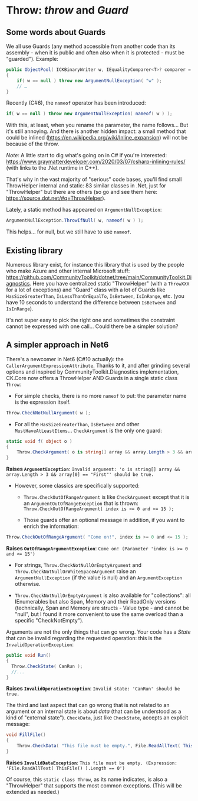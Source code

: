 # Throw: *throw* and *Guard*

## Some words about Guards

We all use Guards (any method accessible from another code than its assembly - when it is public and often also when it is protected - must be "guarded").
Example:
```csharp
public ObjectPool( ICKBinaryWriter w, IEqualityComparer<T>? comparer = null )
{
    if( w == null ) throw new ArgumentNullException( "w" );
    // …
}
```
Recently (C#6), the `nameof` operator has been introduced:

```csharp
if( w == null ) throw new ArgumentNullException( nameof( w ) );
```
With this, at least, when you rename the parameter, the name follows... But it's still annoying.
And there is another hidden impact: a small method that could be inlined (https://en.wikipedia.org/wiki/Inline_expansion) will not be because of the throw. 

*Note:* A little start to dig what's going on in C# if you're interested: https://www.graymatterdeveloper.com/2020/03/07/csharp-inlining-rules/ (with links to the .Net runtime in C++).

That's why in the vast majority of "serious" code bases, you'll find small ThrowHelper internal and static: 83 similar
classes in .Net, just for "ThrowHelper" but there are others (so go and see them here: https://source.dot.net/#q=ThrowHelper).

Lately, a static method has appeared on `ArgumentNullException`:

```csharp
ArgumentNullException.ThrowIfNull( w, nameof( w ) );
```
This helps... for null, but we still have to use `nameof`.

## Existing library

Numerous library exist, for instance this library that is used by the people who make Azure and other internal Microsoft
stuff: https://github.com/CommunityToolkit/dotnet/tree/main/CommunityToolkit.Diagnostics.
Here you have centralized static "ThrowHelper" (with a `ThrowXXX` for a lot of exceptions) and "Guard" class
with a lot of Guards like `HasSizeGreaterThan`, `IsLessThanOrEqualTo`, `IsBetween`, `IsInRange`, etc. (you have 10 seconds
to understand the difference between `IsBetween` and `IsInRange`).

It's not super easy to pick the right one and sometimes the constraint cannot be expressed with one call...
Could there be a simpler solution?

## A simpler approach in Net6

There's a newcomer in Net6 (C#10 actually): the `CallerArgumentExpressionAttribute`.
Thanks to it, and after grinding several options and inspired by CommunityToolkit.Diagnostics implementation,
CK.Core now offers a ThrowHelper AND Guards in a single static class `Throw`:

- For simple checks, there is no more `nameof` to put: the parameter name is the expression itself.
```csharp
Throw.CheckNotNullArgument( w );
```

- For all the `HasSizeGreaterThan`, `IsBetween` and other `MustHaveAtLeastItems`... `CheckArgument` is the only one guard:  

```csharp
static void f( object o )
{
    Throw.CheckArgument( o is string[] array && array.Length > 3 && array[0] == "First" );
}
```
__Raises `ArgumentException`__: `Invalid argument: 'o is string[] array && array.Length > 3 && array[0] == "First"' should be true.`

- However, some classics are specifically supported:
  - `Throw.CheckOutOfRangeArgument` is like `CheckArgument` except that it is an `ArgumentOutOfRangeException` that is thrown: 
  `Throw.CheckOutOfRangeArgument( index is >= 0 and <= 15 );`

  - Those guards offer an optional message in addition, if you want to enrich the information:
```csharp
Throw.CheckOutOfRangeArgument( "Come on!", index is >= 0 and <= 15 );
```
__Raises `OutOfRangeArgumentException`__: `Come on! (Parameter 'index is >= 0 and <= 15')`

  - For strings, `Throw.CheckNotNullOrEmptyArgument` and `Throw.CheckNotNullOrWhiteSpaceArgument` raise an `ArgumentNullException`
  (if the value is null) and an `ArgumentException` otherwise.

  - `Throw.CheckNotNullOrEmptyArgument` is also available for "collections": all IEnumerables but also Span<T>, Memory<T> and 
  their ReadOnly versions (technically, Span and Memory are structs - Value type - and cannot be "null", but I found it more
  convenient to use the same overload than a specific "CheckNotEmpty").

Arguments are not the only things that can go wrong. Your code has a *State* that can be invalid regarding the requested operation:
this is the `InvalidOperationException`:

```csharp
public void Run()
{
  Throw.CheckState( CanRun );
  //...
}
```
__Raises `InvalidOperationException`__: `Invalid state: 'CanRun' should be true.`

The third and last aspect that can go wrong that is not related to an argument or an internal state is about *data* (that can be
understood as a kind of "external state"). `CheckData`, just like `CheckState`, accepts an explicit message:

```csharp
void FillFile()
{
    Throw.CheckData( "This file must be empty.", File.ReadAllText( ThisFile() ).Length == 0 );
}
```
__Raises `InvalidDataException`__: `This file must be empty. (Expression: 'File.ReadAllText( ThisFile() ).Length == 0')`


Of course, this `static class Throw`, as its name indicates, is also a "ThrowHelper" that supports the most common exceptions. 
(This will be extended as needed.)





